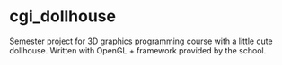 # cgi_dollhouse
Semester project for 3D graphics programming course with a little cute dollhouse. Written with OpenGL + framework provided by the school.
